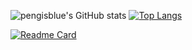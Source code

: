 ![pengisblue's GitHub stats](https://github-readme-stats.vercel.app/api?username=pengisblue&count_private=true&show_icons=true&theme=blueberry&hide_border=false&hide=issues) 
[![Top Langs](https://github-readme-stats.vercel.app/api/top-langs/?username=pengisblue&layout=compact&theme=blueberry)](https://github.com/anuraghazra/github-readme-stats)

[![Readme Card](https://github-readme-stats.vercel.app/api/pin/?username=pengisblue&repo=TIL&show_owner=true&theme=react&hide_description=false)](https://github.com/pengisblue/TIL)


<!---
pengisblue/pengisblue is a ✨ special ✨ repository because its `README.md` (this file) appears on your GitHub profile.
You can click the Preview link to take a look at your changes.
--->
